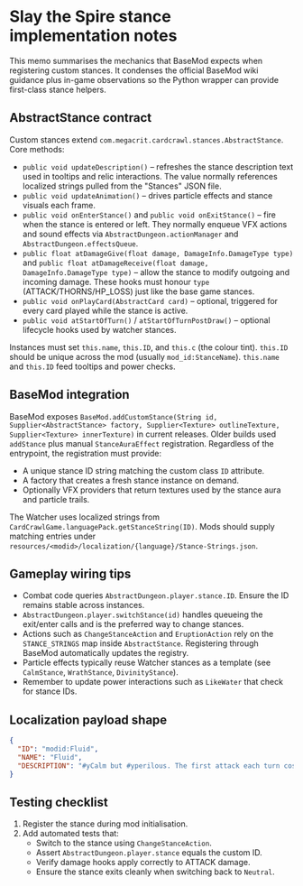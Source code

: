 # Slay the Spire stance implementation notes

This memo summarises the mechanics that BaseMod expects when registering custom stances.  It condenses the official BaseMod wiki guidance plus in-game observations so the Python wrapper can provide first-class stance helpers.

## AbstractStance contract

Custom stances extend `com.megacrit.cardcrawl.stances.AbstractStance`.  Core methods:

- `public void updateDescription()` – refreshes the stance description text used in tooltips and relic interactions.  The value normally references localized strings pulled from the "Stances" JSON file.
- `public void updateAnimation()` – drives particle effects and stance visuals each frame.
- `public void onEnterStance()` and `public void onExitStance()` – fire when the stance is entered or left.  They normally enqueue VFX actions and sound effects via `AbstractDungeon.actionManager` and `AbstractDungeon.effectsQueue`.
- `public float atDamageGive(float damage, DamageInfo.DamageType type)` and `public float atDamageReceive(float damage, DamageInfo.DamageType type)` – allow the stance to modify outgoing and incoming damage.  These hooks must honour `type` (ATTACK/THORNS/HP_LOSS) just like the base game stances.
- `public void onPlayCard(AbstractCard card)` – optional, triggered for every card played while the stance is active.
- `public void atStartOfTurn()` / `atStartOfTurnPostDraw()` – optional lifecycle hooks used by watcher stances.

Instances must set `this.name`, `this.ID`, and `this.c` (the colour tint).  `this.ID` should be unique across the mod (usually `mod_id:StanceName`).  `this.name` and `this.ID` feed tooltips and power checks.

## BaseMod integration

BaseMod exposes `BaseMod.addCustomStance(String id, Supplier<AbstractStance> factory, Supplier<Texture> outlineTexture, Supplier<Texture> innerTexture)` in current releases.  Older builds used `addStance` plus manual `StanceAuraEffect` registration.  Regardless of the entrypoint, the registration must provide:

- A unique stance ID string matching the custom class `ID` attribute.
- A factory that creates a fresh stance instance on demand.
- Optionally VFX providers that return textures used by the stance aura and particle trails.

The Watcher uses localized strings from `CardCrawlGame.languagePack.getStanceString(ID)`.  Mods should supply matching entries under `resources/<modid>/localization/{language}/Stance-Strings.json`.

## Gameplay wiring tips

- Combat code queries `AbstractDungeon.player.stance.ID`.  Ensure the ID remains stable across instances.
- `AbstractDungeon.player.switchStance(id)` handles queueing the exit/enter calls and is the preferred way to change stances.
- Actions such as `ChangeStanceAction` and `EruptionAction` rely on the `STANCE_STRINGS` map inside `AbstractStance`.  Registering through BaseMod automatically updates the registry.
- Particle effects typically reuse Watcher stances as a template (see `CalmStance`, `WrathStance`, `DivinityStance`).
- Remember to update power interactions such as `LikeWater` that check for stance IDs.

## Localization payload shape

```json
{
  "ID": "modid:Fluid",
  "NAME": "Fluid",
  "DESCRIPTION": "#yCalm but #yperilous. The first attack each turn costs #b0 and deals #b50% more damage."
}
```

## Testing checklist

1. Register the stance during mod initialisation.
2. Add automated tests that:
   - Switch to the stance using `ChangeStanceAction`.
   - Assert `AbstractDungeon.player.stance` equals the custom ID.
   - Verify damage hooks apply correctly to ATTACK damage.
   - Ensure the stance exits cleanly when switching back to `Neutral`.

